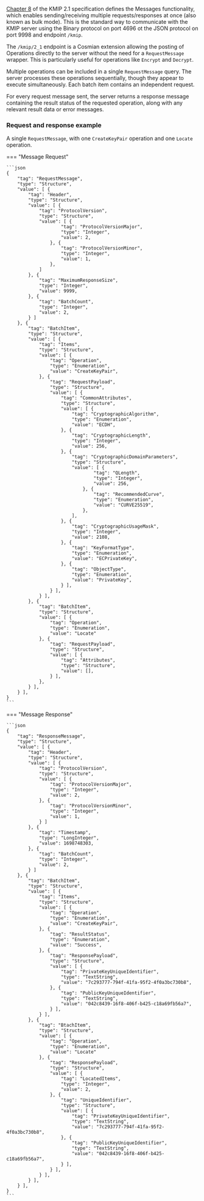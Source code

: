 [Chapter 8](https://docs.oasis-open.org/kmip/kmip-spec/v2.1/os/kmip-spec-v2.1-os.html#_Toc57115738) of the KMIP 2.1
specification defines the Messages functionality, which enables sending/receiving multiple requests/responses at
once (also known as bulk mode).
This is the standard way to communicate with the KMIP server using the Binary protocol on port 4696 ot the JSON protocol
on port 9998 and endpoint `/kmip`.

The `/kmip/2_1` endpoint is a Cosmian extension allowing the posting of Operations directly to the server without
the need for a `RequestMessage` wrapper.
This is particularly useful for operations like `Encrypt` and `Decrypt`.

Multiple operations can be included in a single `RequestMessage` query.
The server processes these operations sequentially, though they appear to execute simultaneously.
Each batch item contains an independent request.

For every request message sent, the server returns a response message containing the result status of the requested
operation,
along with any relevant result data or error messages.

### Request and response example

A single `RequestMessage`, with one `CreateKeyPair` operation and one `Locate` operation.

=== "Message Request"

    ```json
    {
        "tag": "RequestMessage",
        "type": "Structure",
        "value": [ {
            "tag": "Header",
            "type": "Structure",
            "value": [ {
                "tag": "ProtocolVersion",
                "type": "Structure",
                "value": [ {
                        "tag": "ProtocolVersionMajor",
                        "type": "Integer",
                        "value": 2,
                    }, {
                        "tag": "ProtocolVersionMinor",
                        "type": "Integer",
                        "value": 1,
                    },
                ]
            }, {
                "tag": "MaximumResponseSize",
                "type": "Integer",
                "value": 9999,
            }, {
                "tag": "BatchCount",
                "type": "Integer",
                "value": 2,
            } ]
        }, {
            "tag": "BatchItem",
            "type": "Structure",
            "value": [ {
                "tag": "Items",
                "type": "Structure",
                "value": [ {
                    "tag": "Operation",
                    "type": "Enumeration",
                    "value": "CreateKeyPair",
                }, {
                    "tag": "RequestPayload",
                    "type": "Structure",
                    "value": [ {
                        "tag": "CommonAttributes",
                        "type": "Structure",
                        "value": [ {
                            "tag": "CryptographicAlgorithm",
                            "type": "Enumeration",
                            "value": "ECDH",
                        }, {
                            "tag": "CryptographicLength",
                            "type": "Integer",
                            "value": 256,
                        }, {
                            "tag": "CryptographicDomainParameters",
                            "type": "Structure",
                            "value": [ {
                                    "tag": "QLength",
                                    "type": "Integer",
                                    "value": 256,
                                }, {
                                    "tag": "RecommendedCurve",
                                    "type": "Enumeration",
                                    "value": "CURVE25519",
                                },
                            ],
                        }, {
                            "tag": "CryptographicUsageMask",
                            "type": "Integer",
                            "value": 2108,
                        }, {
                            "tag": "KeyFormatType",
                            "type": "Enumeration",
                            "value": "ECPrivateKey",
                        }, {
                            "tag": "ObjectType",
                            "type": "Enumeration",
                            "value": "PrivateKey",
                        } ],
                    } ],
                } ],
            }, {
                "tag": "BatchItem",
                "type": "Structure",
                "value": [ {
                    "tag": "Operation",
                    "type": "Enumeration",
                    "value": "Locate"
                }, {
                    "tag": "RequestPayload",
                    "type": "Structure",
                    "value": [ {
                        "tag": "Attributes",
                        "type": "Structure",
                        "value": [],
                    } ],
                },
            } ],
        } ],
    }
    ```

=== "Message Response"

    ```json
    {
        "tag": "ResponseMessage",
        "type": "Structure",
        "value": [ {
            "tag": "Header",
            "type": "Structure",
            "value": [ {
                "tag": "ProtocolVersion",
                "type": "Structure",
                "value": [ {
                    "tag": "ProtocolVersionMajor",
                    "type": "Integer",
                    "value": 2,
                }, {
                    "tag": "ProtocolVersionMinor",
                    "type": "Integer",
                    "value": 1,
                } ]
            }, {
                "tag": "Timestamp",
                "type": "LongInteger",
                "value": 1698748303,
            }, {
                "tag": "BatchCount",
                "type": "Integer",
                "value": 2,
            } ]
        }, {
            "tag": "BatchItem",
            "type": "Structure",
            "value": [ {
                "tag": "Items",
                "type": "Structure",
                "value": [ {
                    "tag": "Operation",
                    "type": "Enumeration",
                    "value": "CreateKeyPair",
                }, {
                    "tag": "ResultStatus",
                    "type": "Enumeration",
                    "value": "Success",
                }, {
                    "tag": "ResponsePayload",
                    "type": "Structure",
                    "value": [ {
                        "tag": "PrivateKeyUniqueIdentifier",
                        "type": "TextString",
                        "value": "7c293777-794f-41fa-95f2-4f0a3bc730b8",
                    }, {
                        "tag": "PublicKeyUniqueIdentifier",
                        "type": "TextString",
                        "value": "042c8439-16f8-406f-b425-c18a69fb56a7",
                    } ],
                } ],
            }, {
                "tag": "BtachItem",
                "type": "Structure",
                "value": [ {
                    "tag": "Operation",
                    "type": "Enumeration",
                    "value": "Locate"
                }, {
                    "tag": "ResponsePayload",
                    "type": "Structure",
                    "value": [ {
                        "tag": "LocatedItems",
                        "type": "Integer",
                        "value": 2,
                    }, {
                        "tag": "UniqueIdentifier",
                        "type": "Structure",
                        "value": [ {
                            "tag": "PrivateKeyUniqueIdentifier",
                            "type": "TextString",
                            "value": "7c293777-794f-41fa-95f2-4f0a3bc730b8",
                        }, {
                            "tag": "PublicKeyUniqueIdentifier",
                            "type": "TextString",
                            "value": "042c8439-16f8-406f-b425-c18a69fb56a7",
                        } ],
                    } ],
                } ],
            } ],
        } ],
    }
    ```
